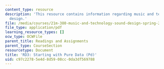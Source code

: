 ```yaml
---
content_type: resource
description: 'This resource contains information regarding music and technology: Sound
  design.'
file: /media/courses/21m-380-music-and-technology-sound-design-spring-2016/c97c22785e4d8d5908cc0da3df569788_MIT21M_380S16_assn_rd3.pdf
file_type: application/pdf
learning_resource_types: []
ocw_type: OCWFile
parent_title: Readings and Assignments
parent_type: CourseSection
resourcetype: Document
title: 'RD3: Starting with Pure Data (Pd)'
uid: c97c2278-5e4d-8d59-08cc-0da3df569788
---
```

